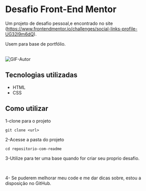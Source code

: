 # Desafio Front-End Mentor


Um projeto de desafio pessoal,e encontrado no site (https://www.frontendmentor.io/challenges/social-links-profile-UG32l9m6dQ).

Usem para base de portfólio.

<br>

<img src="White Black Texture Thank You Album Cover.gif" alt="GIF-Autor">

## Tecnologias utilizadas

- HTML     
- CSS   


## Como utilizar

1-clone para o projeto
```
git clone <url>
```

2-Acesse a pasta do projeto
```
cd repositorio-com-readme
```

3-Utilize para ter uma base quando for criar seu 
proprio desafio.

<br>

4- Se puderem melhorar meu code e me dar dicas sobre, estou a disposição no GitHub.





